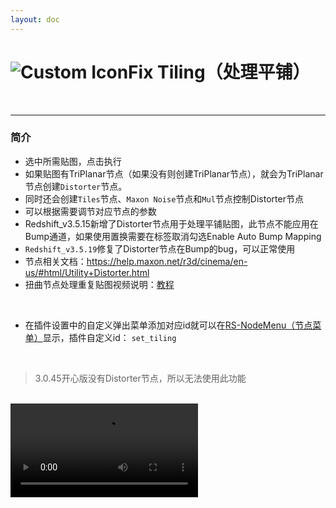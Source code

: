 ```yaml
---
layout: doc
---
```

# <span class="h1-icon"><img src="/img/SG-TriPlanar Control.webp" alt="Custom Icon"></span>Fix Tiling（处理平铺）

<br/>

---

### 简介

- 选中所需贴图，点击执行
- 如果贴图有TriPlanar节点（如果没有则创建TriPlanar节点），就会为TriPlanar节点创建`Distorter`节点。
- 同时还会创建`Tiles`节点、`Maxon Noise`节点和`Mul`节点控制Distorter节点
- 可以根据需要调节对应节点的参数
- Redshift_v3.5.15新增了Distorter节点用于处理平铺贴图，此节点不能应用在Bump通道，如果使用置换需要在标签取消勾选Enable Auto Bump Mapping
- `Redshift_v3.5.19`修复了Distorter节点在Bump的bug，可以正常使用
- 节点相关文档：https://help.maxon.net/r3d/cinema/en-us/#html/Utility+Distorter.html
- 扭曲节点处理重复贴图视频说明：[教程](https://www.bilibili.com/video/BV1Bh4y1D7xy/?share_source=copy_web&vd_source=46329bbe65b4612ef4b45052f64ddb56&t=109)

<br />

- 在插件设置中的自定义弹出菜单添加对应id就可以在[RS-NodeMenu（节点菜单）](03-RSG-NodeMenu-setting)显示，插件自定义id： `set_tiling`

<br />

> 3.0.45开心版没有Distorter节点，所以无法使用此功能

<br />

<video controls>
  <source src="/img/rs-nodesg-2-fix_tiling-01.webm" type="video/webm">
</video>

<br/>
<br/>